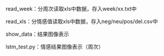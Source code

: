 read_week：分周次读取xls中数据，存入week/xx.txt中

read_xls：分情感值读取xls中数据，存入neg/neu/pos/del.csv中

show_data：结果图像表示

lstm_test.py：情感结果图像表示（周次）